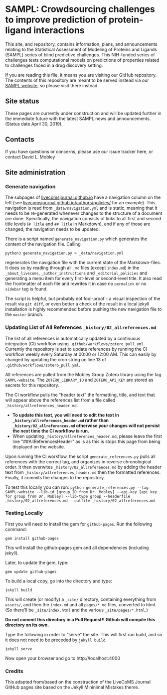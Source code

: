 # SAMPL: Crowdsourcing challenges to improve prediction of protein-ligand interactions

This site, and repository, contains information, plans, and announcements relating to the Statistical Assessment of Modeling of Proteins and Ligands (SAMPL) series of blind predictive challenges.
This NIH-funded series of challenges tests computational models on predictions of properties related to challenges faced in a drug discovery setting.

If you are reading this file, it means you are visiting our GitHub repository. The contents of this repository are meant to be served instead via our [SAMPL website](samplchallenges.github.io), so please visit there instead.

## Site status

These pages are currently under construction and will be updated further in the immediate future with the latest SAMPL news and announcements. (Status date April 30, 2019).

## Contacts

If you have questions or concerns, please use our issue tracker here, or contact David L. Mobley

## Site administration

### Generate navigation
The subpages of [livecomsjournal.github.io](https://livecomsjournal.github.io) have a navigation column on the left (see [livecomsjournal.github.io/authors/policies/](https://livecomsjournal.github.io/authors/policies/) for an example). This navigation is read from `_data/navigation.yml` and is static, meaning that it needs to be re-generated whenever changes to the structure of a document are done. Specifically, the navigation consists of links to all first and second title levels (`# Title` and `## Title` in Markdown), and if any of those are changed, the navigation needs to be updated.

There is a script named `generate_navigation.py` which generates the content of the navigation file. Calling
```
python3 generate_navigation.py > _data/navigation.yml
```
regenerates the navigation file with the current state of the Markdown-files. It does so by reading through all `.md` files (except `index.md`) in the `_about_livecoms`, `_author_instructions` and `_editorial_policies` and generating a menu item for every first-level or second-level title. It also read the frontmatter of each file and rewrites it in case no `permalink` or no `sidebar` tag is found.

The script is helpful, but probably not fool-proof - a visual inspection of the result via `git diff`, or even better a check of the result in a local jekyll installation is highly recommended before pushing the new navigation file to the `master` branch.

### Updating List of All References `_history/02_allreferences.md`
The list of all references is automatically updated by a continuous integration (CI) workflow using `.github/workflows/zotero_pull.yml`. Currently the repository is set to update references by running the CI workflow weekly every Saturday at 00:00 or 12:00 AM. This can easily by changed by updating the cron string on line 13 of `.github/workflows/zotero_pull.yml`.

All references are pulled from the Mobley Group Zotero library using the tag `SAMPL-website`. The `ZOTERO_LIBRARY_ID` and `ZOTERO_API_KEY` are stored as secrets for this repository. 

The CI workflow pulls the "header text" the formatting, title, and text that will appear above the references list from a file called `_history/allreferences_header.md`. 
  * **To update this text, you will need to edit the text in `_history/allreferences_header.md` rather than `_history/02_allreferences.md` otherwise your changes will not persist the next time the CI workflow is run.** 
  * When updating `_history/allreferences_header.md`, please leave the first line "##AllReferencesHeader" as is as this is stops this page from being displayed on the website. 

Upon running the CI workflow, the script `generate_references.py` pulls all references with the correct tag, and organizes in reverse chronological order. It then overwites `_history/02_allreferences.md` by adding the header text from `_history/allreferences_header.md` then the formatted references. Finally, it commits the changes to the repository. 

To test this locally you can run: `python generate_references.py --tag SAMPL-website --lib-id [group ID from Dr. Mobley] --api-key [api key for group from Dr. Mobley] --lib-type group --headerfile _history/02_allreferences.md --outfile _history/02_allreferences.md`

### Testing Locally

First you will need to install the gem for `github-pages`. Run the following command:

```
gem install github-pages
```

This will install the github-pages gem and all dependencies (including jekyll).

Later, to update the gem, type:

```
gem update github-pages
```

To build a local copy, go into the directory and type:

```
jekyll build
```

This will create (or modify) a `_site/` directory, containing everything from `assets/`, and then the `index.md` and all `pages/*.md` files, converted to html. (So there’ll be `_site/index.html` and the various `_site/pages/*.html`.)

**Do not commit this directory in a Pull Request!! Github will compile this directory on its own.**

Type the following in order to “serve” the site. This will first run build, and so it does not need to be preceded by `jekyll build`.

```
jekyll serve
```

Now open your browser and go to http://localhost:4000

### Credits

This adapted from/based on the construction of the LiveCoMS Journal GitHub pages site based on the Jekyll Mininimal Mistakes theme.
